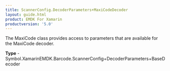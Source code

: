 ```yaml
---
title: ScannerConfig.DecoderParameters+MaxiCodeDecoder
layout: guide.html
product: EMDK For Xamarin 
productversion: '5.0' 
---
```

The MaxiCode class provides access to parameters that are available for the MaxiCode decoder.

**Type** - Symbol.XamarinEMDK.Barcode.ScannerConfig+DecoderParameters+BaseDecoder

